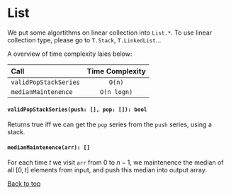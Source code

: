 <a name="list"></a>
# List
We put some algortithms on linear collection into `List.*`. To use linear collection type, please go to `T.Stack`, `T.LinkedList`...

A overview of time complexity laies below:

Call | Time Complexity
:----|:---:
`validPopStackSeries` | `O(n)`
`medianMaintenence` | `O(n logn)`

#### `validPopStackSeries(push: [], pop: []): bool`
Returns true iff we can get the `pop` series from the `push` series, using a stack.
#### `medianMaintenence(arr): []`
For each time $t$ we visit `arr` from $0$ to $n-1$, we maintenence the median of all $[0, t]$ elements from input, and push this median into output array.

[Back to top](#list)
